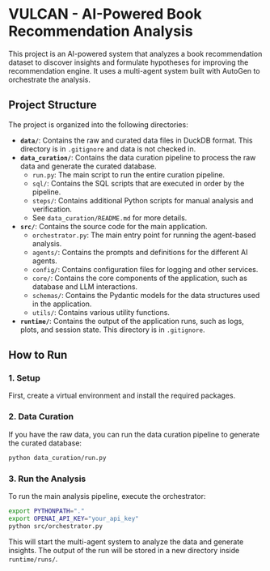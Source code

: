 # VULCAN - AI-Powered Book Recommendation Analysis

This project is an AI-powered system that analyzes a book recommendation dataset to discover insights and formulate hypotheses for improving the recommendation engine. It uses a multi-agent system built with AutoGen to orchestrate the analysis.

## Project Structure

The project is organized into the following directories:

- **`data/`**: Contains the raw and curated data files in DuckDB format. This directory is in `.gitignore` and data is not checked in.
- **`data_curation/`**: Contains the data curation pipeline to process the raw data and generate the curated database.
  - `run.py`: The main script to run the entire curation pipeline.
  - `sql/`: Contains the SQL scripts that are executed in order by the pipeline.
  - `steps/`: Contains additional Python scripts for manual analysis and verification.
  - See `data_curation/README.md` for more details.
- **`src/`**: Contains the source code for the main application.
  - `orchestrator.py`: The main entry point for running the agent-based analysis.
  - `agents/`: Contains the prompts and definitions for the different AI agents.
  - `config/`: Contains configuration files for logging and other services.
  - `core/`: Contains the core components of the application, such as database and LLM interactions.
  - `schemas/`: Contains the Pydantic models for the data structures used in the application.
  - `utils/`: Contains various utility functions.
- **`runtime/`**: Contains the output of the application runs, such as logs, plots, and session state. This directory is in `.gitignore`.

## How to Run

### 1. Setup

First, create a virtual environment and install the required packages.

### 2. Data Curation

If you have the raw data, you can run the data curation pipeline to generate the curated database:

```bash
python data_curation/run.py
```

### 3. Run the Analysis

To run the main analysis pipeline, execute the orchestrator:

```bash
export PYTHONPATH="."
export OPENAI_API_KEY="your_api_key"
python src/orchestrator.py
```

This will start the multi-agent system to analyze the data and generate insights. The output of the run will be stored in a new directory inside `runtime/runs/`. 